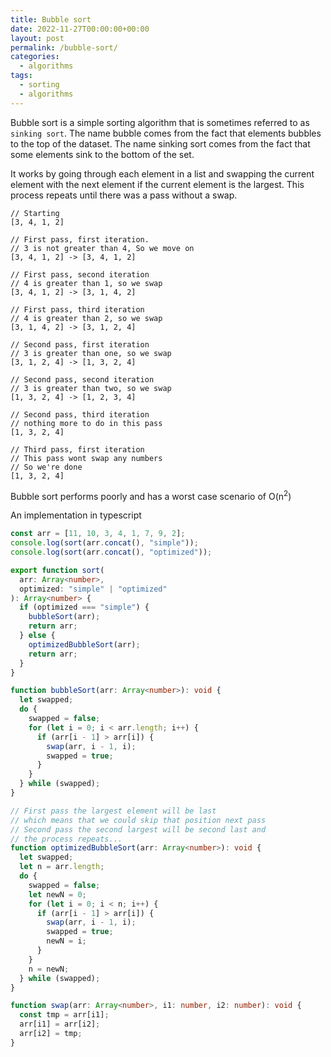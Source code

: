 ```yaml
---
title: Bubble sort
date: 2022-11-27T00:00:00+00:00
layout: post
permalink: /bubble-sort/
categories:
  - algorithms
tags:
  - sorting
  - algorithms
---
```


Bubble sort is a simple sorting algorithm that is sometimes referred to as `sinking sort`. The name bubble comes from the fact that elements bubbles to the top of the dataset. The name sinking sort comes from the fact that some elements sink to the bottom of the set. 

It works by going through each element in a list and swapping the current element with the next element if the current element is the largest. This process repeats until there was a pass without a swap.

```
// Starting
[3, 4, 1, 2]

// First pass, first iteration.
// 3 is not greater than 4, So we move on
[3, 4, 1, 2] -> [3, 4, 1, 2]

// First pass, second iteration
// 4 is greater than 1, so we swap
[3, 4, 1, 2] -> [3, 1, 4, 2]

// First pass, third iteration
// 4 is greater than 2, so we swap
[3, 1, 4, 2] -> [3, 1, 2, 4]

// Second pass, first iteration
// 3 is greater than one, so we swap
[3, 1, 2, 4] -> [1, 3, 2, 4]

// Second pass, second iteration
// 3 is greater than two, so we swap
[1, 3, 2, 4] -> [1, 2, 3, 4]

// Second pass, third iteration
// nothing more to do in this pass
[1, 3, 2, 4]

// Third pass, first iteration
// This pass wont swap any numbers
// So we're done
[1, 3, 2, 4]
```

Bubble sort performs poorly and has a worst case scenario of O(n<sup>2</sup>)

An implementation in typescript

```ts
const arr = [11, 10, 3, 4, 1, 7, 9, 2];
console.log(sort(arr.concat(), "simple"));
console.log(sort(arr.concat(), "optimized"));

export function sort(
  arr: Array<number>,
  optimized: "simple" | "optimized"
): Array<number> {
  if (optimized === "simple") {
    bubbleSort(arr);
    return arr;
  } else {
    optimizedBubbleSort(arr);
    return arr;
  }
}

function bubbleSort(arr: Array<number>): void {
  let swapped;
  do {
    swapped = false;
    for (let i = 0; i < arr.length; i++) {
      if (arr[i - 1] > arr[i]) {
        swap(arr, i - 1, i);
        swapped = true;
      }
    }
  } while (swapped);
}

// First pass the largest element will be last
// which means that we could skip that position next pass
// Second pass the second largest will be second last and
// the process repeats...
function optimizedBubbleSort(arr: Array<number>): void {
  let swapped;
  let n = arr.length;
  do {
    swapped = false;
    let newN = 0;
    for (let i = 0; i < n; i++) {
      if (arr[i - 1] > arr[i]) {
        swap(arr, i - 1, i);
        swapped = true;
        newN = i;
      }
    }
    n = newN;
  } while (swapped);
}

function swap(arr: Array<number>, i1: number, i2: number): void {
  const tmp = arr[i1];
  arr[i1] = arr[i2];
  arr[i2] = tmp;
}

```